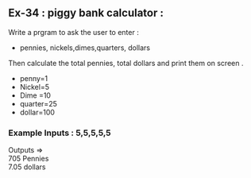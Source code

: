 ## Ex-34 : piggy bank calculator :  

Write a prgram to ask the user to enter :  
- pennies, nickels,dimes,quarters, dollars 

Then calculate the total pennies, total dollars and print them on screen .

 - penny=1
 - Nickel=5
 - Dime =10  
 - quarter=25  
 - dollar=100 
	
### Example Inputs : 5,5,5,5,5  

Outputs =>  
705 Pennies  
7.05 dollars  
